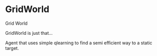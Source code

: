 # GridWorld
Grid World 

GridWorld is just that...
 
Agent that uses simple qlearning to find a semi efficient way to a static target.
